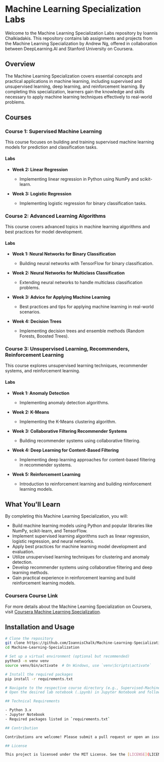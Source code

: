 # Machine Learning Specialization Labs

Welcome to the Machine Learning Specialization Labs repository by Ioannis Chalkiadakis. This repository contains lab assignments and projects from the Machine Learning Specialization by Andrew Ng, offered in collaboration between DeepLearning.AI and Stanford University on Coursera.

## Overview

The Machine Learning Specialization covers essential concepts and practical applications in machine learning, including supervised and unsupervised learning, deep learning, and reinforcement learning. By completing this specialization, learners gain the knowledge and skills necessary to apply machine learning techniques effectively to real-world problems.

## Courses

### Course 1: Supervised Machine Learning

This course focuses on building and training supervised machine learning models for prediction and classification tasks.

#### Labs

- **Week 2: Linear Regression**
  - Implementing linear regression in Python using NumPy and scikit-learn.

- **Week 3: Logistic Regression**
  - Implementing logistic regression for binary classification tasks.

### Course 2: Advanced Learning Algorithms

This course covers advanced topics in machine learning algorithms and best practices for model development.

#### Labs

- **Week 1: Neural Networks for Binary Classification**
  - Building neural networks with TensorFlow for binary classification.

- **Week 2: Neural Networks for Multiclass Classification**
  - Extending neural networks to handle multiclass classification problems.

- **Week 3: Advice for Applying Machine Learning**
  - Best practices and tips for applying machine learning in real-world scenarios.

- **Week 4: Decision Trees**
  - Implementing decision trees and ensemble methods (Random Forests, Boosted Trees).

### Course 3: Unsupervised Learning, Recommenders, Reinforcement Learning

This course explores unsupervised learning techniques, recommender systems, and reinforcement learning.

#### Labs

- **Week 1: Anomaly Detection**
  - Implementing anomaly detection algorithms.

- **Week 2: K-Means**
  - Implementing the K-Means clustering algorithm.

- **Week 3: Collaborative Filtering Recommender Systems**
  - Building recommender systems using collaborative filtering.

- **Week 4: Deep Learning for Content-Based Filtering**
  - Implementing deep learning approaches for content-based filtering in recommender systems.

- **Week 5: Reinforcement Learning**
  - Introduction to reinforcement learning and building reinforcement learning models.

## What You'll Learn

By completing this Machine Learning Specialization, you will:

- Build machine learning models using Python and popular libraries like NumPy, scikit-learn, and TensorFlow.
- Implement supervised learning algorithms such as linear regression, logistic regression, and neural networks.
- Apply best practices for machine learning model development and evaluation.
- Utilize unsupervised learning techniques for clustering and anomaly detection.
- Develop recommender systems using collaborative filtering and deep learning methods.
- Gain practical experience in reinforcement learning and build reinforcement learning models.

### Coursera Course Link

For more details about the Machine Learning Specialization on Coursera, visit [Coursera Machine Learning Specialization](https://www.coursera.org/specializations/machine-learning-introduction).

## Installation and Usage

```bash
# Clone the repository
git clone https://github.com/IoannisChalk/Machine-Learning-Specialization.git
cd Machine-Learning-Specialization

# Set up a virtual environment (optional but recommended)
python3 -m venv venv
source venv/bin/activate  # On Windows, use `venv\Scripts\activate`

# Install the required packages
pip install -r requirements.txt

# Navigate to the respective course directory (e.g., Supervised-Machine-Learning, Advanced-Learning-Algorithms, Unsupervised-Learning-Recommenders-Reinforcement-Learning)
# Open the desired lab notebook (.ipynb) in Jupyter Notebook and follow the instructions within the notebook

## Technical Requirements

- Python 3.x
- Jupyter Notebook
- Required packages listed in `requirements.txt`

## Contribution

Contributions are welcome! Please submit a pull request or open an issue to discuss any changes.

## License

This project is licensed under the MIT License. See the [LICENSE](LICENSE) file for details.




